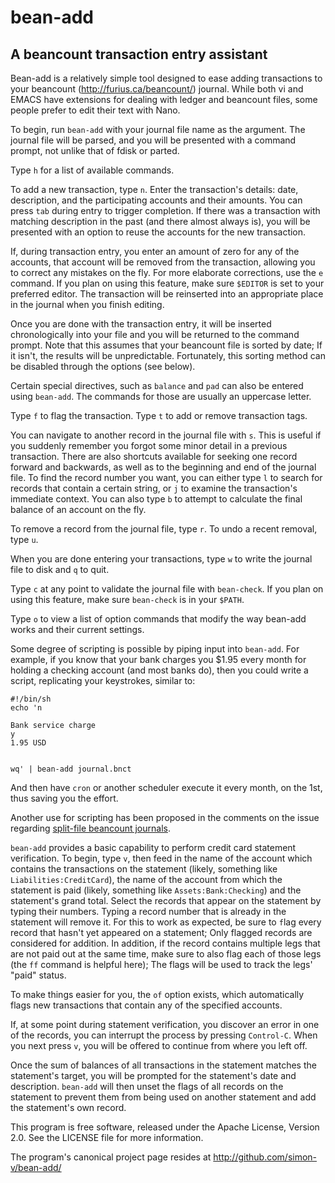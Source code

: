 # bean-add
## A beancount transaction entry assistant

Bean-add is a relatively simple tool designed to ease adding transactions to your beancount (http://furius.ca/beancount/) journal. While both vi and EMACS have extensions for dealing with ledger and beancount files, some people prefer to edit their text with Nano.

To begin, run `bean-add` with your journal file name as the argument. The journal file will be parsed, and you will be presented with a command prompt, not unlike that of fdisk or parted.

Type `h` for a list of available commands.

To add a new transaction, type `n`. Enter the transaction's details: date, description, and the participating accounts and their amounts. You can press `tab` during entry to trigger completion. If there was a transaction with matching description in the past (and there almost always is), you will be presented with an option to reuse the accounts for the new transaction.

If, during transaction entry, you enter an amount of zero for any of the accounts, that account will be removed from the transaction, allowing you to correct any mistakes on the fly. For more elaborate corrections, use the `e` command. If you plan on using this feature, make sure `$EDITOR` is set to your preferred editor. The transaction will be reinserted into an appropriate place in the journal when you finish editing.

Once you are done with the transaction entry, it will be inserted chronologically into your file and you will be returned to the command prompt. Note that this assumes that your beancount file is sorted by date; If it isn't, the results will be unpredictable. Fortunately, this sorting method can be disabled through the options (see below).

Certain special directives, such as `balance` and `pad` can also be entered using `bean-add`. The commands for those are usually an uppercase letter.

Type `f` to flag the transaction. Type `t` to add or remove transaction tags.

You can navigate to another record in the journal file with `s`. This is useful if you suddenly remember you forgot some minor detail in a previous transaction. There are also shortcuts available for seeking one record forward and backwards, as well as to the beginning and end of the journal file. To find the record number you want, you can either type `l` to search for records that contain a certain string, or `j` to examine the transaction's immediate context. You can also type `b` to attempt to calculate the final balance of an account on the fly.

To remove a record from the journal file, type `r`. To undo a recent removal, type `u`.

When you are done entering your transactions, type `w` to write the journal file to disk and `q` to quit.

Type `c` at any point to validate the journal file with `bean-check`. If you plan on using this feature, make sure `bean-check` is in your `$PATH`.

Type `o` to view a list of option commands that modify the way bean-add works and their current settings.

Some degree of scripting is possible by piping input into `bean-add`. For example, if you know that your bank charges you $1.95 every month for holding a checking account (and most banks do), then you could write a script, replicating your keystrokes, similar to:

    #!/bin/sh
    echo 'n
    
    Bank service charge
    y
    1.95 USD
    
    
    wq' | bean-add journal.bnct

And then have `cron` or another scheduler execute it every month, on the 1st, thus saving you the effort.

Another use for scripting has been proposed in the comments on the issue regarding [split-file beancount journals](https://github.com/simon-v/bean-add/issues/3#issuecomment-250917599).

`bean-add` provides a basic capability to perform credit card statement verification. To begin, type `v`, then feed in the name of the account which contains the transactions on the statement (likely, something like `Liabilities:CreditCard`), the name of the account from which the statement is paid (likely, something like `Assets:Bank:Checking`) and the statement's grand total. Select the records that appear on the statement by typing their numbers. Typing a record number that is already in the statement will remove it. For this to work as expected, be sure to `f`lag every record that hasn't yet appeared on a statement; Only flagged records are considered for addition. In addition, if the record contains multiple legs that are not paid out at the same time, make sure to also flag each of those legs (the `ff` command is helpful here); The flags will be used to track the legs' "paid" status.

To make things easier for you, the `of` option exists, which automatically flags new transactions that contain any of the specified accounts.

If, at some point during statement verification, you discover an error in one of the records, you can interrupt the process by pressing `Control-C`. When you next press `v`, you will be offered to continue from where you left off.

Once the sum of balances of all transactions in the statement matches the statement's target, you will be prompted for the statement's date and description. `bean-add` will then unset the flags of all records on the statement to prevent them from being used on another statement and add the statement's own record.

This program is free software, released under the Apache License, Version 2.0. See the LICENSE file for more information.

The program's canonical project page resides at http://github.com/simon-v/bean-add/
